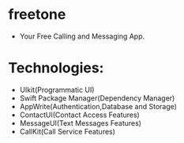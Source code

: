 # freetone

- Your Free Calling and Messaging App.


# Technologies: 
 
- UIkit(Programmatic UI)
- Swift Package Manager(Dependency Manager)
- AppWrite(Authentication,Database and Storage)
- ContactUI(Contact Access Features)
- MessageUI(Text Messages Features)
- CallKit(Call Service Features)
#




